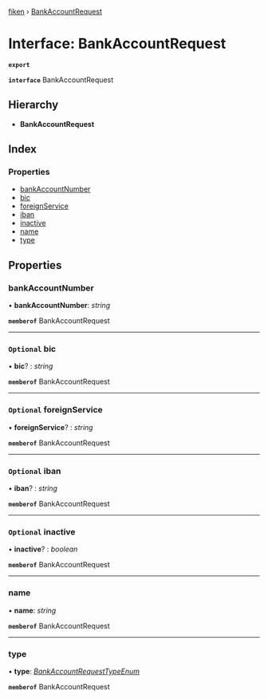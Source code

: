 [fiken](../README.md) › [BankAccountRequest](bankaccountrequest.md)

# Interface: BankAccountRequest

**`export`** 

**`interface`** BankAccountRequest

## Hierarchy

* **BankAccountRequest**

## Index

### Properties

* [bankAccountNumber](bankaccountrequest.md#bankaccountnumber)
* [bic](bankaccountrequest.md#optional-bic)
* [foreignService](bankaccountrequest.md#optional-foreignservice)
* [iban](bankaccountrequest.md#optional-iban)
* [inactive](bankaccountrequest.md#optional-inactive)
* [name](bankaccountrequest.md#name)
* [type](bankaccountrequest.md#type)

## Properties

###  bankAccountNumber

• **bankAccountNumber**: *string*

**`memberof`** BankAccountRequest

___

### `Optional` bic

• **bic**? : *string*

**`memberof`** BankAccountRequest

___

### `Optional` foreignService

• **foreignService**? : *string*

**`memberof`** BankAccountRequest

___

### `Optional` iban

• **iban**? : *string*

**`memberof`** BankAccountRequest

___

### `Optional` inactive

• **inactive**? : *boolean*

**`memberof`** BankAccountRequest

___

###  name

• **name**: *string*

**`memberof`** BankAccountRequest

___

###  type

• **type**: *[BankAccountRequestTypeEnum](../enums/bankaccountrequesttypeenum.md)*

**`memberof`** BankAccountRequest
